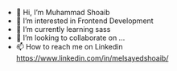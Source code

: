 - 👋 Hi, I’m Muhammad Shoaib
- 👀 I’m interested in Frontend Development
- 🌱 I’m currently learning sass
- 💞️ I’m looking to collaborate on ...
- 📫 How to reach me on Linkedin https://www.linkedin.com/in/melsayedshoaib/

<!---
melsayedshoaib/melsayedshoaib is a ✨ special ✨ repository because its `README.md` (this file) appears on your GitHub profile.
You can click the Preview link to take a look at your changes.
--->
